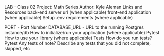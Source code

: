 LAB - Class 02
Project: Math Series
Author: Kyle Aleman
Links and Resources
back-end server url (when applicable)
front-end application (when applicable)
Setup
.env requirements (where applicable)


PORT - Port Number
DATABASE_URL - URL to the running Postgres instance/db
How to initialize/run your application (where applicable)
Pytest
How to use your library (where applicable)
Tests
How do you run tests?
Pytest
Any tests of note?
Describe any tests that you did not complete, skipped, etc